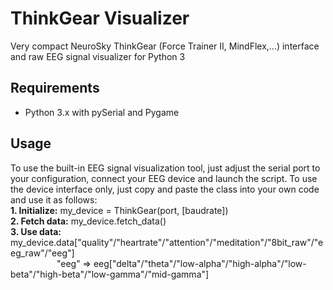 # ThinkGear Visualizer
Very compact NeuroSky ThinkGear (Force Trainer II, MindFlex,...) interface and raw EEG signal visualizer for Python 3

## Requirements
- Python 3.x with pySerial and Pygame

## Usage
To use the built-in EEG signal visualization tool, just adjust the serial port to your configuration, connect your EEG device and launch the script.
To use the device interface only, just copy and paste the class into your own code and use it as follows:<br>
 **1. Initialize:** my_device = ThinkGear(port, [baudrate])<br>
 **2. Fetch data:** my_device.fetch_data()<br>
 **3. Use data:** my_device.data["quality"/"heartrate"/"attention"/"meditation"/"8bit_raw"/"eeg_raw"/"eeg"]<br>
&emsp;&emsp;&emsp;&emsp;&emsp;&nbsp;"eeg" => eeg["delta"/"theta"/"low-alpha"/"high-alpha"/"low-beta"/"high-beta"/"low-gamma"/"mid-gamma"]
